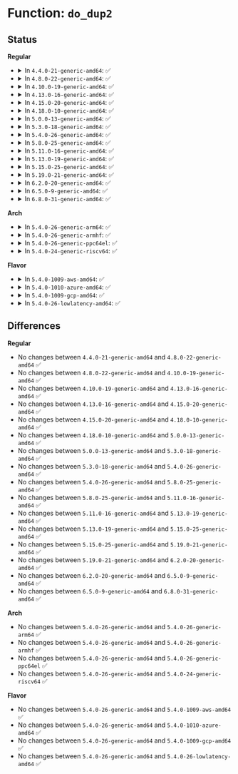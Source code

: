 # Function: <code>do_dup2</code>

## Status
<b>Regular</b>
<ul>
<li>
<details>
<summary>In <code>4.4.0-21-generic-amd64</code>: ✅</summary>

```c
int do_dup2(struct files_struct * files, struct file * file, unsigned int fd, unsigned int flags)
```

```json
{
  "name": "do_dup2",
  "collision_type": "Unique Static",
  "inline_type": "No",
  "funcs": [
    {
      "addr": 18446744071581114176,
      "name": "do_dup2",
      "external": false,
      "loc": "fs/file.c:817",
      "file": "fs/file.c",
      "inline": "seen, unknown",
      "caller_inline": [],
      "caller_func": [
        "fs/file.c:replace_fd",
        "fs/file.c:SyS_dup2"
      ]
    }
  ],
  "symbols": [
    {
      "addr": 18446744071581114176,
      "name": "do_dup2",
      "section": ".text",
      "bind": "STB_LOCAL",
      "size": 214
    }
  ]
}
```
</details>
</li>
<li>
<details>
<summary>In <code>4.8.0-22-generic-amd64</code>: ✅</summary>

```c
int do_dup2(struct files_struct * files, struct file * file, unsigned int fd, unsigned int flags)
```

```json
{
  "name": "do_dup2",
  "collision_type": "Unique Static",
  "inline_type": "No",
  "funcs": [
    {
      "addr": 18446744071581279920,
      "name": "do_dup2",
      "external": false,
      "loc": "fs/file.c:823",
      "file": "fs/file.c",
      "inline": "seen, unknown",
      "caller_inline": [],
      "caller_func": [
        "fs/file.c:SyS_dup2",
        "fs/file.c:replace_fd"
      ]
    }
  ],
  "symbols": [
    {
      "addr": 18446744071581279920,
      "name": "do_dup2",
      "section": ".text",
      "bind": "STB_LOCAL",
      "size": 188
    }
  ]
}
```
</details>
</li>
<li>
<details>
<summary>In <code>4.10.0-19-generic-amd64</code>: ✅</summary>

```c
int do_dup2(struct files_struct * files, struct file * file, unsigned int fd, unsigned int flags)
```

```json
{
  "name": "do_dup2",
  "collision_type": "Unique Static",
  "inline_type": "No",
  "funcs": [
    {
      "addr": 18446744071581358368,
      "name": "do_dup2",
      "external": false,
      "loc": "fs/file.c:823",
      "file": "fs/file.c",
      "inline": "seen, unknown",
      "caller_inline": [],
      "caller_func": [
        "fs/file.c:SyS_dup2",
        "fs/file.c:replace_fd"
      ]
    }
  ],
  "symbols": [
    {
      "addr": 18446744071581358368,
      "name": "do_dup2",
      "section": ".text",
      "bind": "STB_LOCAL",
      "size": 183
    }
  ]
}
```
</details>
</li>
<li>
<details>
<summary>In <code>4.13.0-16-generic-amd64</code>: ✅</summary>

```c
int do_dup2(struct files_struct * files, struct file * file, unsigned int fd, unsigned int flags)
```

```json
{
  "name": "do_dup2",
  "collision_type": "Unique Static",
  "inline_type": "No",
  "funcs": [
    {
      "addr": 18446744071581413472,
      "name": "do_dup2",
      "external": false,
      "loc": "fs/file.c:809",
      "file": "fs/file.c",
      "inline": "seen, unknown",
      "caller_inline": [],
      "caller_func": [
        "fs/file.c:SyS_dup2",
        "fs/file.c:replace_fd"
      ]
    }
  ],
  "symbols": [
    {
      "addr": 18446744071581413472,
      "name": "do_dup2",
      "section": ".text",
      "bind": "STB_LOCAL",
      "size": 183
    }
  ]
}
```
</details>
</li>
<li>
<details>
<summary>In <code>4.15.0-20-generic-amd64</code>: ✅</summary>

```c
int do_dup2(struct files_struct * files, struct file * file, unsigned int fd, unsigned int flags)
```

```json
{
  "name": "do_dup2",
  "collision_type": "Unique Static",
  "inline_type": "No",
  "funcs": [
    {
      "addr": 18446744071581555088,
      "name": "do_dup2",
      "external": false,
      "loc": "fs/file.c:812",
      "file": "fs/file.c",
      "inline": "seen, unknown",
      "caller_inline": [],
      "caller_func": [
        "fs/file.c:SyS_dup2",
        "fs/file.c:replace_fd"
      ]
    }
  ],
  "symbols": [
    {
      "addr": 18446744071581555088,
      "name": "do_dup2",
      "section": ".text",
      "bind": "STB_LOCAL",
      "size": 183
    }
  ]
}
```
</details>
</li>
<li>
<details>
<summary>In <code>4.18.0-10-generic-amd64</code>: ✅</summary>

```c
int do_dup2(struct files_struct * files, struct file * file, unsigned int fd, unsigned int flags)
```

```json
{
  "name": "do_dup2",
  "collision_type": "Unique Static",
  "inline_type": "No",
  "funcs": [
    {
      "addr": 18446744071581711392,
      "name": "do_dup2",
      "external": false,
      "loc": "fs/file.c:808",
      "file": "fs/file.c",
      "inline": "seen, unknown",
      "caller_inline": [],
      "caller_func": [
        "fs/file.c:ksys_dup3",
        "fs/file.c:replace_fd"
      ]
    }
  ],
  "symbols": [
    {
      "addr": 18446744071581711392,
      "name": "do_dup2",
      "section": ".text",
      "bind": "STB_LOCAL",
      "size": 183
    }
  ]
}
```
</details>
</li>
<li>
<details>
<summary>In <code>5.0.0-13-generic-amd64</code>: ✅</summary>

```c
int do_dup2(struct files_struct * files, struct file * file, unsigned int fd, unsigned int flags)
```

```json
{
  "name": "do_dup2",
  "collision_type": "Unique Static",
  "inline_type": "No",
  "funcs": [
    {
      "addr": 18446744071581798048,
      "name": "do_dup2",
      "external": false,
      "loc": "fs/file.c:838",
      "file": "fs/file.c",
      "inline": "seen, unknown",
      "caller_inline": [],
      "caller_func": [
        "fs/file.c:ksys_dup3",
        "fs/file.c:replace_fd"
      ]
    }
  ],
  "symbols": [
    {
      "addr": 18446744071581798048,
      "name": "do_dup2",
      "section": ".text",
      "bind": "STB_LOCAL",
      "size": 183
    }
  ]
}
```
</details>
</li>
<li>
<details>
<summary>In <code>5.3.0-18-generic-amd64</code>: ✅</summary>

```c
int do_dup2(struct files_struct * files, struct file * file, unsigned int fd, unsigned int flags)
```

```json
{
  "name": "do_dup2",
  "collision_type": "Unique Static",
  "inline_type": "No",
  "funcs": [
    {
      "addr": 18446744071581916880,
      "name": "do_dup2",
      "external": false,
      "loc": "fs/file.c:844",
      "file": "fs/file.c",
      "inline": "seen, unknown",
      "caller_inline": [],
      "caller_func": [
        "fs/file.c:ksys_dup3",
        "fs/file.c:replace_fd"
      ]
    }
  ],
  "symbols": [
    {
      "addr": 18446744071581916880,
      "name": "do_dup2",
      "section": ".text",
      "bind": "STB_LOCAL",
      "size": 179
    }
  ]
}
```
</details>
</li>
<li>
<details>
<summary>In <code>5.4.0-26-generic-amd64</code>: ✅</summary>

```c
int do_dup2(struct files_struct * files, struct file * file, unsigned int fd, unsigned int flags)
```

```json
{
  "name": "do_dup2",
  "collision_type": "Unique Static",
  "inline_type": "No",
  "funcs": [
    {
      "addr": 18446744071581989264,
      "name": "do_dup2",
      "external": false,
      "loc": "fs/file.c:844",
      "file": "fs/file.c",
      "inline": "seen, unknown",
      "caller_inline": [],
      "caller_func": [
        "fs/file.c:ksys_dup3",
        "fs/file.c:replace_fd"
      ]
    }
  ],
  "symbols": [
    {
      "addr": 18446744071581989264,
      "name": "do_dup2",
      "section": ".text",
      "bind": "STB_LOCAL",
      "size": 179
    }
  ]
}
```
</details>
</li>
<li>
<details>
<summary>In <code>5.8.0-25-generic-amd64</code>: ✅</summary>

```c
int do_dup2(struct files_struct * files, struct file * file, unsigned int fd, unsigned int flags)
```

```json
{
  "name": "do_dup2",
  "collision_type": "Unique Static",
  "inline_type": "No",
  "funcs": [
    {
      "addr": 18446744071582223008,
      "name": "do_dup2",
      "external": false,
      "loc": "fs/file.c:869",
      "file": "fs/file.c",
      "inline": "seen, unknown",
      "caller_inline": [],
      "caller_func": [
        "fs/file.c:ksys_dup3",
        "fs/file.c:replace_fd"
      ]
    }
  ],
  "symbols": [
    {
      "addr": 18446744071582223008,
      "name": "do_dup2",
      "section": ".text",
      "bind": "STB_LOCAL",
      "size": 185
    }
  ]
}
```
</details>
</li>
<li>
<details>
<summary>In <code>5.11.0-16-generic-amd64</code>: ✅</summary>

```c
int do_dup2(struct files_struct * files, struct file * file, unsigned int fd, unsigned int flags)
```

```json
{
  "name": "do_dup2",
  "collision_type": "Unique Static",
  "inline_type": "No",
  "funcs": [
    {
      "addr": 18446744071582270752,
      "name": "do_dup2",
      "external": false,
      "loc": "fs/file.c:1005",
      "file": "fs/file.c",
      "inline": "seen, unknown",
      "caller_inline": [],
      "caller_func": [
        "fs/file.c:ksys_dup3",
        "fs/file.c:replace_fd"
      ]
    }
  ],
  "symbols": [
    {
      "addr": 18446744071582270752,
      "name": "do_dup2",
      "section": ".text",
      "bind": "STB_LOCAL",
      "size": 185
    }
  ]
}
```
</details>
</li>
<li>
<details>
<summary>In <code>5.13.0-19-generic-amd64</code>: ✅</summary>

```c
int do_dup2(struct files_struct * files, struct file * file, unsigned int fd, unsigned int flags)
```

```json
{
  "name": "do_dup2",
  "collision_type": "Unique Static",
  "inline_type": "No",
  "funcs": [
    {
      "addr": 18446744071582296256,
      "name": "do_dup2",
      "external": false,
      "loc": "fs/file.c:1017",
      "file": "fs/file.c",
      "inline": "seen, unknown",
      "caller_inline": [],
      "caller_func": [
        "fs/file.c:ksys_dup3",
        "fs/file.c:replace_fd"
      ]
    }
  ],
  "symbols": [
    {
      "addr": 18446744071582296256,
      "name": "do_dup2",
      "section": ".text",
      "bind": "STB_LOCAL",
      "size": 185
    }
  ]
}
```
</details>
</li>
<li>
<details>
<summary>In <code>5.15.0-25-generic-amd64</code>: ✅</summary>

```c
int do_dup2(struct files_struct * files, struct file * file, unsigned int fd, unsigned int flags)
```

```json
{
  "name": "do_dup2",
  "collision_type": "Unique Static",
  "inline_type": "No",
  "funcs": [
    {
      "addr": 18446744071582615152,
      "name": "do_dup2",
      "external": false,
      "loc": "fs/file.c:1077",
      "file": "fs/file.c",
      "inline": "seen, unknown",
      "caller_inline": [],
      "caller_func": [
        "fs/file.c:ksys_dup3",
        "fs/file.c:replace_fd"
      ]
    }
  ],
  "symbols": [
    {
      "addr": 18446744071582615152,
      "name": "do_dup2",
      "section": ".text",
      "bind": "STB_LOCAL",
      "size": 185
    }
  ]
}
```
</details>
</li>
<li>
<details>
<summary>In <code>5.19.0-21-generic-amd64</code>: ✅</summary>

```c
int do_dup2(struct files_struct * files, struct file * file, unsigned int fd, unsigned int flags)
```

```json
{
  "name": "do_dup2",
  "collision_type": "Unique Static",
  "inline_type": "No",
  "funcs": [
    {
      "addr": 18446744071583149504,
      "name": "do_dup2",
      "external": false,
      "loc": "fs/file.c:1079",
      "file": "fs/file.c",
      "inline": "seen, unknown",
      "caller_inline": [],
      "caller_func": [
        "fs/file.c:ksys_dup3",
        "fs/file.c:replace_fd"
      ]
    }
  ],
  "symbols": [
    {
      "addr": 18446744071583149504,
      "name": "do_dup2",
      "section": ".text",
      "bind": "STB_LOCAL",
      "size": 209
    }
  ]
}
```
</details>
</li>
<li>
<details>
<summary>In <code>6.2.0-20-generic-amd64</code>: ✅</summary>

```c
int do_dup2(struct files_struct * files, struct file * file, unsigned int fd, unsigned int flags)
```

```json
{
  "name": "do_dup2",
  "collision_type": "Unique Static",
  "inline_type": "No",
  "funcs": [
    {
      "addr": 18446744071583723456,
      "name": "do_dup2",
      "external": false,
      "loc": "fs/file.c:1089",
      "file": "fs/file.c",
      "inline": "seen, unknown",
      "caller_inline": [],
      "caller_func": [
        "fs/file.c:ksys_dup3",
        "fs/file.c:replace_fd"
      ]
    }
  ],
  "symbols": [
    {
      "addr": 18446744071583723456,
      "name": "do_dup2",
      "section": ".text",
      "bind": "STB_LOCAL",
      "size": 211
    }
  ]
}
```
</details>
</li>
<li>
<details>
<summary>In <code>6.5.0-9-generic-amd64</code>: ✅</summary>

```c
int do_dup2(struct files_struct * files, struct file * file, unsigned int fd, unsigned int flags)
```

```json
{
  "name": "do_dup2",
  "collision_type": "Unique Static",
  "inline_type": "No",
  "funcs": [
    {
      "addr": 18446744071583940512,
      "name": "do_dup2",
      "external": false,
      "loc": "fs/file.c:1104",
      "file": "fs/file.c",
      "inline": "seen, unknown",
      "caller_inline": [],
      "caller_func": [
        "fs/file.c:ksys_dup3",
        "fs/file.c:replace_fd"
      ]
    }
  ],
  "symbols": [
    {
      "addr": 18446744071583940512,
      "name": "do_dup2",
      "section": ".text",
      "bind": "STB_LOCAL",
      "size": 221
    }
  ]
}
```
</details>
</li>
<li>
<details>
<summary>In <code>6.8.0-31-generic-amd64</code>: ✅</summary>

```c
int do_dup2(struct files_struct * files, struct file * file, unsigned int fd, unsigned int flags)
```

```json
{
  "name": "do_dup2",
  "collision_type": "Unique Static",
  "inline_type": "No",
  "funcs": [
    {
      "addr": 18446744071584145856,
      "name": "do_dup2",
      "external": false,
      "loc": "fs/file.c:1233",
      "file": "fs/file.c",
      "inline": "seen, unknown",
      "caller_inline": [],
      "caller_func": [
        "fs/file.c:ksys_dup3",
        "fs/file.c:replace_fd"
      ]
    }
  ],
  "symbols": [
    {
      "addr": 18446744071584145856,
      "name": "do_dup2",
      "section": ".text",
      "bind": "STB_LOCAL",
      "size": 221
    }
  ]
}
```
</details>
</li>
</ul>
<b>Arch</b>
<ul>
<li>
<details>
<summary>In <code>5.4.0-26-generic-arm64</code>: ✅</summary>

```c
int do_dup2(struct files_struct * files, struct file * file, unsigned int fd, unsigned int flags)
```

```json
{
  "name": "do_dup2",
  "collision_type": "Unique Static",
  "inline_type": "No",
  "funcs": [
    {
      "addr": 18446603336493502280,
      "name": "do_dup2",
      "external": false,
      "loc": "fs/file.c:844",
      "file": "fs/file.c",
      "inline": "seen, unknown",
      "caller_inline": [],
      "caller_func": [
        "fs/file.c:ksys_dup3",
        "fs/file.c:replace_fd"
      ]
    }
  ],
  "symbols": [
    {
      "addr": 18446603336493502280,
      "name": "do_dup2",
      "section": ".text",
      "bind": "STB_LOCAL",
      "size": 344
    }
  ]
}
```
</details>
</li>
<li>
<details>
<summary>In <code>5.4.0-26-generic-armhf</code>: ✅</summary>

```c
int do_dup2(struct files_struct * files, struct file * file, unsigned int fd, unsigned int flags)
```

```json
{
  "name": "do_dup2",
  "collision_type": "Unique Static",
  "inline_type": "No",
  "funcs": [
    {
      "addr": 3227060792,
      "name": "do_dup2",
      "external": false,
      "loc": "fs/file.c:844",
      "file": "fs/file.c",
      "inline": "seen, unknown",
      "caller_inline": [],
      "caller_func": [
        "fs/file.c:ksys_dup3",
        "fs/file.c:replace_fd"
      ]
    }
  ],
  "symbols": [
    {
      "addr": 3227060792,
      "name": "do_dup2",
      "section": ".text",
      "bind": "STB_LOCAL",
      "size": 344
    }
  ]
}
```
</details>
</li>
<li>
<details>
<summary>In <code>5.4.0-26-generic-ppc64el</code>: ✅</summary>

```c
int do_dup2(struct files_struct * files, struct file * file, unsigned int fd, unsigned int flags)
```

```json
{
  "name": "do_dup2",
  "collision_type": "Unique Static",
  "inline_type": "No",
  "funcs": [
    {
      "addr": 13835058055287065568,
      "name": "do_dup2",
      "external": false,
      "loc": "fs/file.c:844",
      "file": "fs/file.c",
      "inline": "seen, unknown",
      "caller_inline": [],
      "caller_func": [
        "fs/file.c:ksys_dup3",
        "fs/file.c:replace_fd"
      ]
    }
  ],
  "symbols": [
    {
      "addr": 13835058055287065568,
      "name": "do_dup2",
      "section": ".text",
      "bind": "STB_LOCAL",
      "size": 508
    }
  ]
}
```
</details>
</li>
<li>
<details>
<summary>In <code>5.4.0-24-generic-riscv64</code>: ✅</summary>

```c
int do_dup2(struct files_struct * files, struct file * file, unsigned int fd, unsigned int flags)
```

```json
{
  "name": "do_dup2",
  "collision_type": "Unique Static",
  "inline_type": "No",
  "funcs": [
    {
      "addr": 18446743936273175684,
      "name": "do_dup2",
      "external": false,
      "loc": "fs/file.c:844",
      "file": "fs/file.c",
      "inline": "seen, unknown",
      "caller_inline": [],
      "caller_func": [
        "fs/file.c:ksys_dup3",
        "fs/file.c:replace_fd"
      ]
    }
  ],
  "symbols": [
    {
      "addr": 18446743936273175684,
      "name": "do_dup2",
      "section": ".text",
      "bind": "STB_LOCAL",
      "size": 406
    }
  ]
}
```
</details>
</li>
</ul>
<b>Flavor</b>
<ul>
<li>
<details>
<summary>In <code>5.4.0-1009-aws-amd64</code>: ✅</summary>

```c
int do_dup2(struct files_struct * files, struct file * file, unsigned int fd, unsigned int flags)
```

```json
{
  "name": "do_dup2",
  "collision_type": "Unique Static",
  "inline_type": "No",
  "funcs": [
    {
      "addr": 18446744071581958000,
      "name": "do_dup2",
      "external": false,
      "loc": "fs/file.c:844",
      "file": "fs/file.c",
      "inline": "seen, unknown",
      "caller_inline": [],
      "caller_func": [
        "fs/file.c:ksys_dup3",
        "fs/file.c:replace_fd"
      ]
    }
  ],
  "symbols": [
    {
      "addr": 18446744071581958000,
      "name": "do_dup2",
      "section": ".text",
      "bind": "STB_LOCAL",
      "size": 179
    }
  ]
}
```
</details>
</li>
<li>
<details>
<summary>In <code>5.4.0-1010-azure-amd64</code>: ✅</summary>

```c
int do_dup2(struct files_struct * files, struct file * file, unsigned int fd, unsigned int flags)
```

```json
{
  "name": "do_dup2",
  "collision_type": "Unique Static",
  "inline_type": "No",
  "funcs": [
    {
      "addr": 18446744071581895568,
      "name": "do_dup2",
      "external": false,
      "loc": "fs/file.c:844",
      "file": "fs/file.c",
      "inline": "seen, unknown",
      "caller_inline": [],
      "caller_func": [
        "fs/file.c:ksys_dup3",
        "fs/file.c:replace_fd"
      ]
    }
  ],
  "symbols": [
    {
      "addr": 18446744071581895568,
      "name": "do_dup2",
      "section": ".text",
      "bind": "STB_LOCAL",
      "size": 179
    }
  ]
}
```
</details>
</li>
<li>
<details>
<summary>In <code>5.4.0-1009-gcp-amd64</code>: ✅</summary>

```c
int do_dup2(struct files_struct * files, struct file * file, unsigned int fd, unsigned int flags)
```

```json
{
  "name": "do_dup2",
  "collision_type": "Unique Static",
  "inline_type": "No",
  "funcs": [
    {
      "addr": 18446744071581949312,
      "name": "do_dup2",
      "external": false,
      "loc": "fs/file.c:844",
      "file": "fs/file.c",
      "inline": "seen, unknown",
      "caller_inline": [],
      "caller_func": [
        "fs/file.c:ksys_dup3",
        "fs/file.c:replace_fd"
      ]
    }
  ],
  "symbols": [
    {
      "addr": 18446744071581949312,
      "name": "do_dup2",
      "section": ".text",
      "bind": "STB_LOCAL",
      "size": 179
    }
  ]
}
```
</details>
</li>
<li>
<details>
<summary>In <code>5.4.0-26-lowlatency-amd64</code>: ✅</summary>

```c
int do_dup2(struct files_struct * files, struct file * file, unsigned int fd, unsigned int flags)
```

```json
{
  "name": "do_dup2",
  "collision_type": "Unique Static",
  "inline_type": "No",
  "funcs": [
    {
      "addr": 18446744071582019232,
      "name": "do_dup2",
      "external": false,
      "loc": "fs/file.c:844",
      "file": "fs/file.c",
      "inline": "seen, unknown",
      "caller_inline": [],
      "caller_func": [
        "fs/file.c:ksys_dup3",
        "fs/file.c:replace_fd"
      ]
    }
  ],
  "symbols": [
    {
      "addr": 18446744071582019232,
      "name": "do_dup2",
      "section": ".text",
      "bind": "STB_LOCAL",
      "size": 189
    }
  ]
}
```
</details>
</li>
</ul>

## Differences
<b>Regular</b>
<ul>
<li>
No changes between <code>4.4.0-21-generic-amd64</code> and <code>4.8.0-22-generic-amd64</code> ✅
</li>
<li>
No changes between <code>4.8.0-22-generic-amd64</code> and <code>4.10.0-19-generic-amd64</code> ✅
</li>
<li>
No changes between <code>4.10.0-19-generic-amd64</code> and <code>4.13.0-16-generic-amd64</code> ✅
</li>
<li>
No changes between <code>4.13.0-16-generic-amd64</code> and <code>4.15.0-20-generic-amd64</code> ✅
</li>
<li>
No changes between <code>4.15.0-20-generic-amd64</code> and <code>4.18.0-10-generic-amd64</code> ✅
</li>
<li>
No changes between <code>4.18.0-10-generic-amd64</code> and <code>5.0.0-13-generic-amd64</code> ✅
</li>
<li>
No changes between <code>5.0.0-13-generic-amd64</code> and <code>5.3.0-18-generic-amd64</code> ✅
</li>
<li>
No changes between <code>5.3.0-18-generic-amd64</code> and <code>5.4.0-26-generic-amd64</code> ✅
</li>
<li>
No changes between <code>5.4.0-26-generic-amd64</code> and <code>5.8.0-25-generic-amd64</code> ✅
</li>
<li>
No changes between <code>5.8.0-25-generic-amd64</code> and <code>5.11.0-16-generic-amd64</code> ✅
</li>
<li>
No changes between <code>5.11.0-16-generic-amd64</code> and <code>5.13.0-19-generic-amd64</code> ✅
</li>
<li>
No changes between <code>5.13.0-19-generic-amd64</code> and <code>5.15.0-25-generic-amd64</code> ✅
</li>
<li>
No changes between <code>5.15.0-25-generic-amd64</code> and <code>5.19.0-21-generic-amd64</code> ✅
</li>
<li>
No changes between <code>5.19.0-21-generic-amd64</code> and <code>6.2.0-20-generic-amd64</code> ✅
</li>
<li>
No changes between <code>6.2.0-20-generic-amd64</code> and <code>6.5.0-9-generic-amd64</code> ✅
</li>
<li>
No changes between <code>6.5.0-9-generic-amd64</code> and <code>6.8.0-31-generic-amd64</code> ✅
</li>
</ul>
<b>Arch</b>
<ul>
<li>
No changes between <code>5.4.0-26-generic-amd64</code> and <code>5.4.0-26-generic-arm64</code> ✅
</li>
<li>
No changes between <code>5.4.0-26-generic-amd64</code> and <code>5.4.0-26-generic-armhf</code> ✅
</li>
<li>
No changes between <code>5.4.0-26-generic-amd64</code> and <code>5.4.0-26-generic-ppc64el</code> ✅
</li>
<li>
No changes between <code>5.4.0-26-generic-amd64</code> and <code>5.4.0-24-generic-riscv64</code> ✅
</li>
</ul>
<b>Flavor</b>
<ul>
<li>
No changes between <code>5.4.0-26-generic-amd64</code> and <code>5.4.0-1009-aws-amd64</code> ✅
</li>
<li>
No changes between <code>5.4.0-26-generic-amd64</code> and <code>5.4.0-1010-azure-amd64</code> ✅
</li>
<li>
No changes between <code>5.4.0-26-generic-amd64</code> and <code>5.4.0-1009-gcp-amd64</code> ✅
</li>
<li>
No changes between <code>5.4.0-26-generic-amd64</code> and <code>5.4.0-26-lowlatency-amd64</code> ✅
</li>
</ul>
